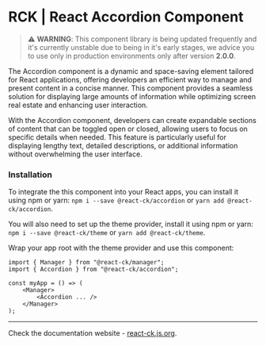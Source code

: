 # RCK | React Accordion Component

> :warning: **WARNING**: This component library is being updated frequently and it's currently unstable due to being in it's early stages, we advice you to use only in production environments only after version **2.0.0**.

The Accordion component is a dynamic and space-saving element tailored for React applications, offering developers an efficient way to manage and present content in a concise manner. This component provides a seamless solution for displaying large amounts of information while optimizing screen real estate and enhancing user interaction.

With the Accordion component, developers can create expandable sections of content that can be toggled open or closed, allowing users to focus on specific details when needed. This feature is particularly useful for displaying lengthy text, detailed descriptions, or additional information without overwhelming the user interface.

### Installation 

To integrate the this component into your React apps, you can install it using npm or yarn: `npm i --save @react-ck/accordion` or `yarn add @react-ck/accordion`.

You will also need to set up the theme provider, install it using npm or yarn: `npm i --save @react-ck/theme` or `yarn add @react-ck/theme`.

Wrap your app root with the theme provider and use this component:

```tsx
import { Manager } from "@react-ck/manager";
import { Accordion } from "@react-ck/accordion";

const myApp = () => (
    <Manager>
        <Accordion ... />
    </Manager>
);
```

<!-- storybook-ignore -->

---

Check the documentation website - [react-ck.js.org](https://react-ck.js.org).